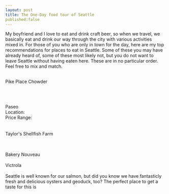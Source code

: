 ```yaml
---
layout: post
title: The One-Day food tour of Seattle
published:false
---
```


My boyfriend and I love to eat and drink craft beer, so when we travel, we basically eat and drink our way through the city with various activities mixed in.
For those of you who are only in town for the day, here are my top recommendations for places to eat in Seattle. Some of these you may have already heard of, some of these most likely not, but you do not want to leave Seattle without having eaten here. These are in no particular order. Feel free to mix and match.<BR><BR>

Pike Place Chowder<BR>

<BR><BR>

Paseo<BR>
Location: <BR>
Price Range: <BR>
<BR><BR>
Taylor's Shellfish Farm

<BR><BR>
Bakery Nouveau
<BR><BR>
Victrola
<BR><BR>
Seattle is well known for our salmon, but did you know we have fantasticly fresh and delicious oysters and geoduck, too? The perfect place to get a taste for this is 
